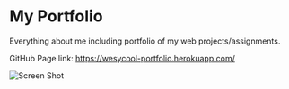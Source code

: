# My Portfolio

Everything about me including portfolio of my web projects/assignments.

GitHub Page link: https://wesycool-portfolio.herokuapp.com/

![Screen Shot](./Assets/Screenshot/aboutme.png)